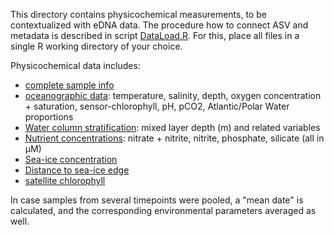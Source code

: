 This directory contains physicochemical measurements, to be contextualized with eDNA data. The procedure how to connect ASV and metadata is described in script [DataLoad.R](../DataLoad.R). For this, place all files in a single R working directory of your choice.

Physicochemical data includes:
- [complete sample info](./sample_info.txt)
- [oceanographic data](./CTD.txt): temperature, salinity, depth, oxygen concentration + saturation, sensor-chlorophyll, pH, pCO2, Atlantic/Polar Water proportions
- [Water column stratification](./Strat.txt): mixed layer depth (m) and related variables
- [Nutrient concentrations](./Nutrients.txt): nitrate + nitrite, nitrite, phosphate, silicate (all in μM) 
- [Sea-ice concentration](./IceConc.txt)
- [Distance to sea-ice edge](./IceDist.txt)
- [satellite chlorophyll](./Chl_sat.txt)

In case samples from several timepoints were pooled, a "mean date" is calculated, and the corresponding environmental parameters averaged as well.


